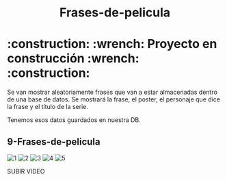 <h1 align="center"> Frases-de-pelicula </h1> 
<h1>:construction: :wrench: Proyecto en construcción :wrench: :construction:</h1>

Se van mostrar aleatoriamente frases que van a estar almacenadas dentro de una base de datos.  Se mostrará la frase, el poster, el personaje que dice la frase y el título de la serie.

Tenemos esos datos guardados en nuestra DB.


## 9-Frases-de-pelicula
 ![1](https://github.com/Galbickus/9-Frases-de-peliculas/assets/135274833/917a46d2-87d7-426e-ac86-f743053c857b)
![2](https://github.com/Galbickus/9-Frases-de-peliculas/assets/135274833/4c60ba63-8966-4183-9d7f-25c574d47323)
![3](https://github.com/Galbickus/9-Frases-de-peliculas/assets/135274833/50a96026-6e32-4791-acba-65a2107fb195)
![4](https://github.com/Galbickus/9-Frases-de-peliculas/assets/135274833/a6ff1e65-5c18-4675-bb57-0f718f6386a4)
![5](https://github.com/Galbickus/9-Frases-de-peliculas/assets/135274833/251cac2a-62e4-4472-ae48-2bc9b3c45040)

SUBIR VIDEO
